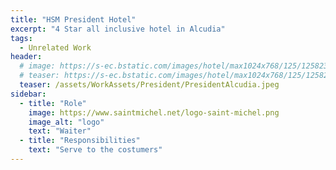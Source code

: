 ```yaml
---
title: "HSM President Hotel"
excerpt: "4 Star all inclusive hotel in Alcudia"
tags:
  - Unrelated Work
header:
  # image: https://s-ec.bstatic.com/images/hotel/max1024x768/125/12582330.jpg
  # teaser: https://s-ec.bstatic.com/images/hotel/max1024x768/125/12582330.jpg
  teaser: /assets/WorkAssets/President/PresidentAlcudia.jpeg
sidebar:
  - title: "Role"
    image: https://www.saintmichel.net/logo-saint-michel.png
    image_alt: "logo"
    text: "Waiter"
  - title: "Responsibilities"
    text: "Serve to the costumers"
---
```

